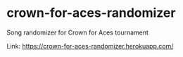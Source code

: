 # crown-for-aces-randomizer
Song randomizer for Crown for Aces tournament

Link: https://crown-for-aces-randomizer.herokuapp.com/